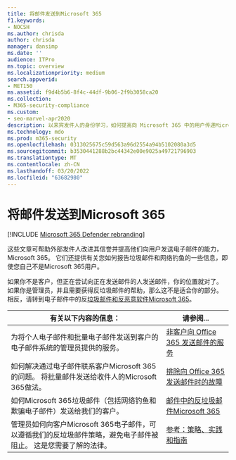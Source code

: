 ```yaml
---
title: 将邮件发送到Microsoft 365
f1.keywords:
- NOCSH
ms.author: chrisda
author: chrisda
manager: dansimp
ms.date: ''
audience: ITPro
ms.topic: overview
ms.localizationpriority: medium
search.appverid:
- MET150
ms.assetid: f9d4b5b6-8f4c-44df-9b06-2f9b3058ca20
ms.collection:
- M365-security-compliance
ms.custom:
- seo-marvel-apr2020
description: 以来宾发件人的身份学习，如何提高向 Microsoft 365 中的用户传递Microsoft 365。 此外，还了解如何以来宾&垃圾邮件和网络钓鱼尝试。
ms.technology: mdo
ms.prod: m365-security
ms.openlocfilehash: 0313025675c59d563a96d2554a94b5102080a3d5
ms.sourcegitcommit: b3530441288b2bc44342e00e9025a49721796903
ms.translationtype: MT
ms.contentlocale: zh-CN
ms.lasthandoff: 03/20/2022
ms.locfileid: "63682980"
---
```

# <a name="sending-mail-to-microsoft-365"></a>将邮件发送到Microsoft 365

[!INCLUDE [Microsoft 365 Defender rebranding](../includes/microsoft-defender-for-office.md)]

这些文章可帮助外部发件人改进其信誉并提高他们向用户发送电子邮件的能力，Microsoft 365。 它们还提供有关您如何报告垃圾邮件和网络钓鱼的一些信息，即使您自己不是Microsoft 365用户。

如果你不是客户，但正在尝试向正在发送邮件的人发送邮件，你的位置就对了。 如果你是管理员，并且需要获得反垃圾邮件的帮助，那么这不是适合你的部分。 相反，请转到电子邮件中的反[垃圾邮件和反恶意软件Microsoft 365](anti-spam-and-anti-malware-protection.md)。

|有关以下内容的信息：|请参阅...|
|---|---|
|为将个人电子邮件和批量电子邮件发送到客户的电子邮件系统的管理员提供的服务。|[非客户向 Office 365 发送邮件的服务](services-for-non-customers.md)|
|如何解决通过电子邮件联系客户Microsoft 365的问题。 将批量邮件发送给收件人的Microsoft 365做法。|[排除向 Office 365 发送邮件时的故障](troubleshooting-mail-sent-to-office-365.md)|
|如何Microsoft 365垃圾邮件（包括网络钓鱼和欺骗电子邮件）发送给我们的客户。|[邮件中的反垃圾邮件Microsoft 365](anti-spam-protection.md)|
|管理员如何向客户Microsoft 365电子邮件，可以遵循我们的反垃圾邮件策略，避免电子邮件被阻止。 这是您需要了解的法律。|[参考：策略、实践和指南](reference-policies-practices-and-guidelines.md)|

